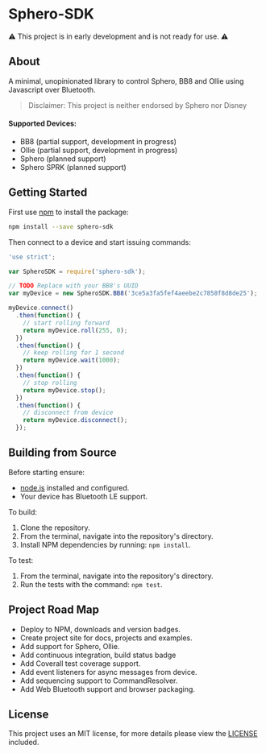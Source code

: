 # Sphero-SDK

:warning: This project is in early development and is not ready for use. :warning:

## About

A minimal, unopinionated library to control Sphero, BB8 and Ollie using Javascript over Bluetooth.

> Disclaimer: This project is neither endorsed by Sphero nor Disney

#### Supported Devices:

- BB8 (partial support, development in progress)
- Ollie (partial support, development in progress)
- Sphero (planned support)
- Sphero SPRK (planned support)

## Getting Started

First use [npm](https://www.npmjs.com/) to install the package:

```bash
npm install --save sphero-sdk
```

Then connect to a device and start issuing commands:

```javascript
'use strict';

var SpheroSDK = require('sphero-sdk');

// TODO Replace with your BB8's UUID
var myDevice = new SpheroSDK.BB8('3ce5a3fa5fef4aeebe2c7858f8d8de25');

myDevice.connect()
  .then(function() {
    // start rolling forward
    return myDevice.roll(255, 0);
  })
  .then(function() {
    // keep rolling for 1 second
    return myDevice.wait(1000);
  })
  .then(function() {
    // stop rolling
    return myDevice.stop();
  })
  .then(function() {
    // disconnect from device
    return myDevice.disconnect();
  });
```

## Building from Source

Before starting ensure:

- [node.js](https://nodejs.org/en/) installed and configured.
- Your device has Bluetooth LE support.

To build:

1. Clone the repository.
1. From the terminal, navigate into the repository's directory.
1. Install NPM dependencies by running: `npm install`.

To test:

1. From the terminal, navigate into the repository's directory.
1. Run the tests with the command: `npm test`.

## Project Road Map

- Deploy to NPM, downloads and version badges.
- Create project site for docs, projects and examples.
- Add support for Sphero, Ollie.
- Add continuous integration, build status badge
- Add Coverall test coverage support.
- Add event listeners for async messages from device.
- Add sequencing support to CommandResolver.
- Add Web Bluetooth support and browser packaging.

## License

This project uses an MIT license, for more details please view the [LICENSE](/LICENSE) included.
